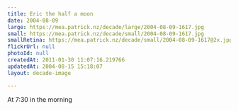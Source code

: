 ```yaml
---
title: Eric the half a moon
date: 2004-08-09
large: https://mea.patrick.nz/decade/large/2004-08-09-1617.jpg
small: https://mea.patrick.nz/decade/small/2004-08-09-1617.jpg
smallRetina: https://mea.patrick.nz/decade/small/2004-08-09-1617@2x.jpg
flickrUrl: null
photoId: null
createdAt: 2011-01-30 11:07:16.219766
updatedAt: 2004-08-15 15:18:07
layout: decade-image

---
```

At 7:30 in the morning
